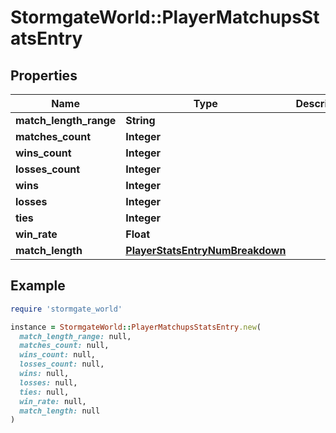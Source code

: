 # StormgateWorld::PlayerMatchupsStatsEntry

## Properties

| Name | Type | Description | Notes |
| ---- | ---- | ----------- | ----- |
| **match_length_range** | **String** |  | [optional] |
| **matches_count** | **Integer** |  |  |
| **wins_count** | **Integer** |  |  |
| **losses_count** | **Integer** |  |  |
| **wins** | **Integer** |  |  |
| **losses** | **Integer** |  |  |
| **ties** | **Integer** |  |  |
| **win_rate** | **Float** |  | [optional] |
| **match_length** | [**PlayerStatsEntryNumBreakdown**](PlayerStatsEntryNumBreakdown.md) |  |  |

## Example

```ruby
require 'stormgate_world'

instance = StormgateWorld::PlayerMatchupsStatsEntry.new(
  match_length_range: null,
  matches_count: null,
  wins_count: null,
  losses_count: null,
  wins: null,
  losses: null,
  ties: null,
  win_rate: null,
  match_length: null
)
```

